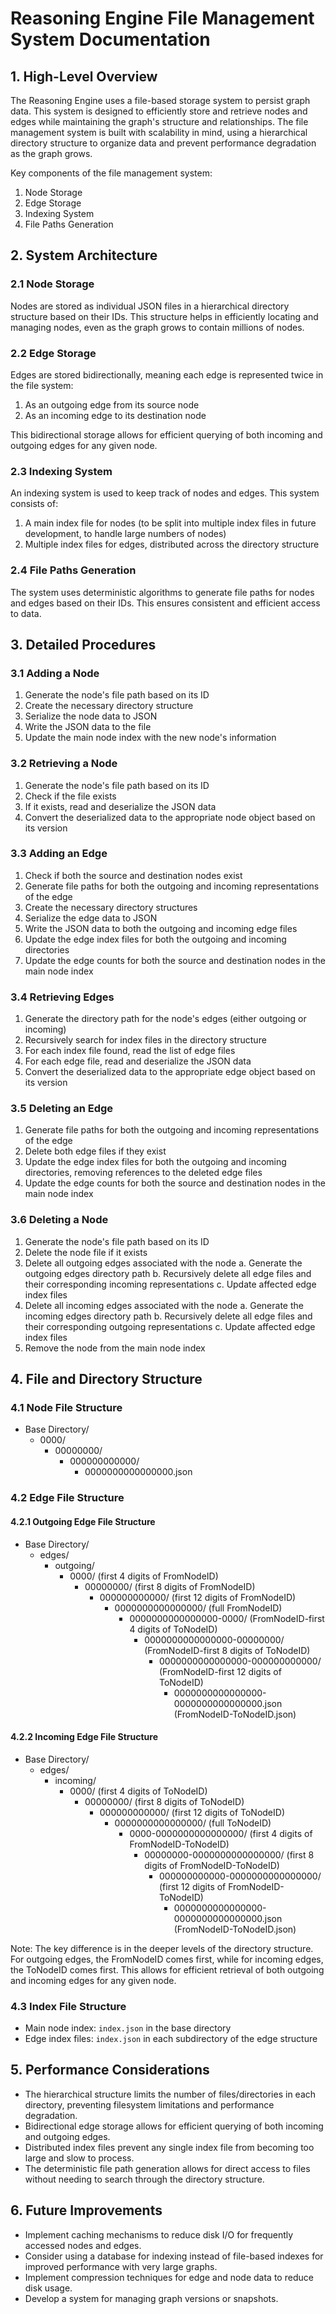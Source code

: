 # Reasoning Engine File Management System Documentation

## 1. High-Level Overview

The Reasoning Engine uses a file-based storage system to persist graph data. This system is designed to efficiently store and retrieve nodes and edges while maintaining the graph's structure and relationships. The file management system is built with scalability in mind, using a hierarchical directory structure to organize data and prevent performance degradation as the graph grows.

Key components of the file management system:
1. Node Storage
2. Edge Storage
3. Indexing System
4. File Paths Generation

## 2. System Architecture

### 2.1 Node Storage
Nodes are stored as individual JSON files in a hierarchical directory structure based on their IDs. This structure helps in efficiently locating and managing nodes, even as the graph grows to contain millions of nodes.

### 2.2 Edge Storage
Edges are stored bidirectionally, meaning each edge is represented twice in the file system:
1. As an outgoing edge from its source node
2. As an incoming edge to its destination node

This bidirectional storage allows for efficient querying of both incoming and outgoing edges for any given node.

### 2.3 Indexing System
An indexing system is used to keep track of nodes and edges. This system consists of:
1. A main index file for nodes (to be split into multiple index files in future development, to handle large numbers of nodes)
2. Multiple index files for edges, distributed across the directory structure

### 2.4 File Paths Generation
The system uses deterministic algorithms to generate file paths for nodes and edges based on their IDs. This ensures consistent and efficient access to data.

## 3. Detailed Procedures

### 3.1 Adding a Node
1. Generate the node's file path based on its ID
2. Create the necessary directory structure
3. Serialize the node data to JSON
4. Write the JSON data to the file
5. Update the main node index with the new node's information

### 3.2 Retrieving a Node
1. Generate the node's file path based on its ID
2. Check if the file exists
3. If it exists, read and deserialize the JSON data
4. Convert the deserialized data to the appropriate node object based on its version

### 3.3 Adding an Edge
1. Check if both the source and destination nodes exist
2. Generate file paths for both the outgoing and incoming representations of the edge
3. Create the necessary directory structures
4. Serialize the edge data to JSON
5. Write the JSON data to both the outgoing and incoming edge files
6. Update the edge index files for both the outgoing and incoming directories
7. Update the edge counts for both the source and destination nodes in the main node index

### 3.4 Retrieving Edges
1. Generate the directory path for the node's edges (either outgoing or incoming)
2. Recursively search for index files in the directory structure
3. For each index file found, read the list of edge files
4. For each edge file, read and deserialize the JSON data
5. Convert the deserialized data to the appropriate edge object based on its version

### 3.5 Deleting an Edge
1. Generate file paths for both the outgoing and incoming representations of the edge
2. Delete both edge files if they exist
3. Update the edge index files for both the outgoing and incoming directories, removing references to the deleted edge files
4. Update the edge counts for both the source and destination nodes in the main node index

### 3.6 Deleting a Node
1. Generate the node's file path based on its ID
2. Delete the node file if it exists
3. Delete all outgoing edges associated with the node
    a. Generate the outgoing edges directory path
    b. Recursively delete all edge files and their corresponding incoming representations
    c. Update affected edge index files
4. Delete all incoming edges associated with the node
    a. Generate the incoming edges directory path
    b. Recursively delete all edge files and their corresponding outgoing representations
    c. Update affected edge index files
5. Remove the node from the main node index

## 4. File and Directory Structure

### 4.1 Node File Structure
- Base Directory/
  - 0000/
    - 00000000/
      - 000000000000/
        - 0000000000000000.json

### 4.2 Edge File Structure

#### 4.2.1 Outgoing Edge File Structure
- Base Directory/
  - edges/
    - outgoing/
      - 0000/ (first 4 digits of FromNodeID)
        - 00000000/ (first 8 digits of FromNodeID)
          - 000000000000/ (first 12 digits of FromNodeID)
            - 0000000000000000/ (full FromNodeID)
              - 0000000000000000-0000/ (FromNodeID-first 4 digits of ToNodeID)
                - 0000000000000000-00000000/ (FromNodeID-first 8 digits of ToNodeID)
                  - 0000000000000000-000000000000/ (FromNodeID-first 12 digits of ToNodeID)
                    - 0000000000000000-0000000000000000.json (FromNodeID-ToNodeID.json)

#### 4.2.2 Incoming Edge File Structure
- Base Directory/
  - edges/
    - incoming/
      - 0000/ (first 4 digits of ToNodeID)
        - 00000000/ (first 8 digits of ToNodeID)
          - 000000000000/ (first 12 digits of ToNodeID)
            - 0000000000000000/ (full ToNodeID)
              - 0000-0000000000000000/ (first 4 digits of FromNodeID-ToNodeID)
                - 00000000-0000000000000000/ (first 8 digits of FromNodeID-ToNodeID)
                  - 000000000000-0000000000000000/ (first 12 digits of FromNodeID-ToNodeID)
                    - 0000000000000000-0000000000000000.json (FromNodeID-ToNodeID.json)

Note: The key difference is in the deeper levels of the directory structure. For outgoing edges, the FromNodeID comes first, while for incoming edges, the ToNodeID comes first. This allows for efficient retrieval of both outgoing and incoming edges for any given node.

### 4.3 Index File Structure
- Main node index: `index.json` in the base directory
- Edge index files: `index.json` in each subdirectory of the edge structure

## 5. Performance Considerations

- The hierarchical structure limits the number of files/directories in each directory, preventing filesystem limitations and performance degradation.
- Bidirectional edge storage allows for efficient querying of both incoming and outgoing edges.
- Distributed index files prevent any single index file from becoming too large and slow to process.
- The deterministic file path generation allows for direct access to files without needing to search through the directory structure.

## 6. Future Improvements

- Implement caching mechanisms to reduce disk I/O for frequently accessed nodes and edges.
- Consider using a database for indexing instead of file-based indexes for improved performance with very large graphs.
- Implement compression techniques for edge and node data to reduce disk usage.
- Develop a system for managing graph versions or snapshots.